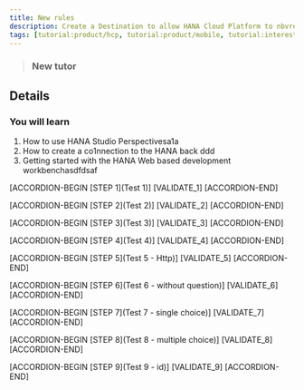 ```yaml
---
title: New rules
description: Create a Destination to allow HANA Cloud Platform to nbvread/write data
tags: [tutorial:product/hcp, tutorial:product/mobile, tutorial:interest/gettingstarted]
---
```


>### New tutor

## Details
### You will learn  
1. How to use HANA Studio Perspectivesa1a
2. How to create a co1nnection to the HANA back ddd
3. Getting started with the HANA Web based development workbenchasdfdsaf

[ACCORDION-BEGIN [STEP 1](Test 1)]
[VALIDATE_1]
[ACCORDION-END] 

[ACCORDION-BEGIN [STEP 2](Test 2)]
[VALIDATE_2]
[ACCORDION-END]

[ACCORDION-BEGIN [STEP 3](Test 3)]
[VALIDATE_3]
[ACCORDION-END]

[ACCORDION-BEGIN [STEP 4](Test 4)]
[VALIDATE_4]
[ACCORDION-END]

[ACCORDION-BEGIN [STEP 5](Test 5 - Http)]
[VALIDATE_5]
[ACCORDION-END]

[ACCORDION-BEGIN [STEP 6](Test 6 - without question)]
[VALIDATE_6]
[ACCORDION-END]

[ACCORDION-BEGIN [STEP 7](Test 7 - single choice)]
[VALIDATE_7]
[ACCORDION-END]

[ACCORDION-BEGIN [STEP 8](Test 8 - multiple choice)]
[VALIDATE_8]
[ACCORDION-END]

[ACCORDION-BEGIN [STEP 9](Test 9 - id)]
[VALIDATE_9]
[ACCORDION-END]
